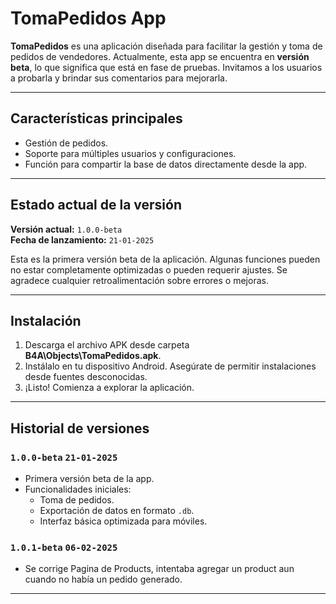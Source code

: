 # TomaPedidos App

**TomaPedidos** es una aplicación diseñada para facilitar la gestión y toma de pedidos de vendedores. Actualmente, esta app se encuentra en **versión beta**, lo que significa que está en fase de pruebas. Invitamos a los usuarios a probarla y brindar sus comentarios para mejorarla.

---

## Características principales
- Gestión de pedidos.
- Soporte para múltiples usuarios y configuraciones.
- Función para compartir la base de datos directamente desde la app.

---

## Estado actual de la versión
**Versión actual:** `1.0.0-beta`  
**Fecha de lanzamiento:** `21-01-2025`  

Esta es la primera versión beta de la aplicación. Algunas funciones pueden no estar completamente optimizadas o pueden requerir ajustes. Se agradece cualquier retroalimentación sobre errores o mejoras.

---

## Instalación
1. Descarga el archivo APK desde carpeta **B4A\Objects\TomaPedidos.apk**.
2. Instálalo en tu dispositivo Android. Asegúrate de permitir instalaciones desde fuentes desconocidas.
3. ¡Listo! Comienza a explorar la aplicación.

---

## Historial de versiones

### `1.0.0-beta` `21-01-2025`
- Primera versión beta de la app.
- Funcionalidades iniciales:
  - Toma de pedidos.
  - Exportación de datos en formato `.db`.
  - Interfaz básica optimizada para móviles.

### `1.0.1-beta` `06-02-2025`
- Se corrige Pagina de Products, intentaba agregar un product aun cuando no había un pedido generado.

---